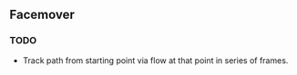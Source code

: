 ## Facemover

### TODO

* Track path from starting point via flow at that point in series of frames.